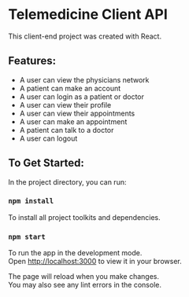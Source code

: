 # Telemedicine Client API

This client-end project was created with React.

## Features:
- A user can view the physicians network
- A patient can make an account
- A user can login as a patient or doctor
- A user can view their profile
- A user can view their appointments
- A user can make an appointment
- A patient can talk to a doctor
- A user can logout

## To Get Started:

In the project directory, you can run:

### `npm install`

To install all project toolkits and dependencies.

### `npm start`

To run the app in the development mode.\
Open [http://localhost:3000](http://localhost:3000) to view it in your browser.

The page will reload when you make changes.\
You may also see any lint errors in the console.